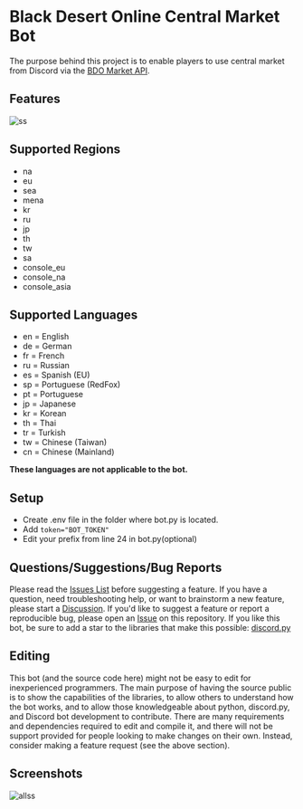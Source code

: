# Black Desert Online Central Market Bot

The purpose behind this project is to enable players to use central market from Discord via the [BDO Market API](https://documenter.getpostman.com/view/4028519/TzK2bEVg).

## Features

![ss](https://cdn.discordapp.com/attachments/1035852765756411995/1064887250476875886/image.png)

## Supported Regions

* na
* eu
* sea
* mena
* kr
* ru
* jp
* th
* tw
* sa
* console_eu
* console_na
* console_asia

## Supported Languages

* en = English
* de = German
* fr = French
* ru = Russian
* es = Spanish (EU)
* sp = Portuguese (RedFox)
* pt = Portuguese
* jp = Japanese
* kr = Korean
* th = Thai
* tr = Turkish
* tw = Chinese (Taiwan)
* cn = Chinese (Mainland)

**These languages ​​are not applicable to the bot.**

## Setup

* Create .env file in the folder where bot.py is located. 
* Add ```token="BOT_TOKEN"```
* Edit your prefix from line 24 in bot.py(optional)

## Questions/Suggestions/Bug Reports

Please read the [Issues List](https://github.com/nidea1/Central-Market-Discord-Bot/issues) before suggesting a feature. If you have a question, need troubleshooting help, or want to brainstorm a new feature, please start a [Discussion](https://github.com/nidea1/Central-Market-Discord-Bot/discussions). If you'd like to suggest a feature or report a reproducible bug, please open an [Issue](https://github.com/nidea1/Central-Market-Discord-Bot/issues) on this repository. If you like this bot, be sure to add a star to the libraries that make this possible: [discord.py](https://github.com/Rapptz/discord.py)

## Editing

This bot (and the source code here) might not be easy to edit for inexperienced programmers. The main purpose of having the source public is to show the capabilities of the libraries, to allow others to understand how the bot works, and to allow those knowledgeable about python, discord.py, and Discord bot development to contribute. There are many requirements and dependencies required to edit and compile it, and there will not be support provided for people looking to make changes on their own. Instead, consider making a feature request (see the above section).

## Screenshots

![allss](https://cdn.discordapp.com/attachments/1035852765756411995/1064895499947221022/ss.png)